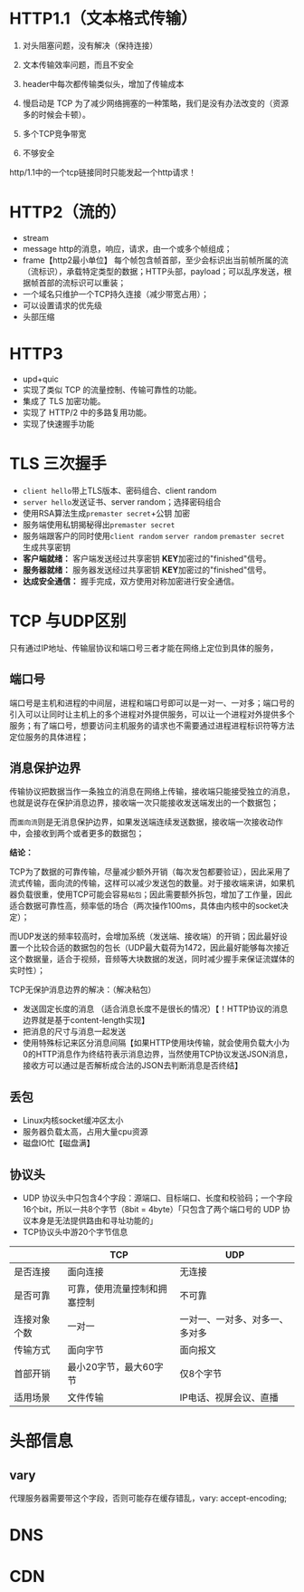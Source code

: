 # HTTP1.1（文本格式传输）

1. 对头阻塞问题，没有解决（保持连接）

2. 文本传输效率问题，而且不安全

3. header中每次都传输类似头，增加了传输成本

4. 慢启动是 TCP 为了减少网络拥塞的一种策略，我们是没有办法改变的（资源多的时候会卡顿）。
5. 多个TCP竞争带宽
6. 不够安全

http/1.1中的一个tcp链接同时只能发起一个http请求！

# HTTP2（流的）

- stream
- message http的消息，响应，请求，由一个或多个帧组成；
- frame【http2最小单位】 每个帧包含帧首部，至少会标识出当前帧所属的流（流标识），承载特定类型的数据；HTTP头部，payload；可以乱序发送，根据帧首部的流标识可以重装；
- 一个域名只维护一个TCP持久连接（减少带宽占用）；
- 可以设置请求的优先级
- 头部压缩
  

# HTTP3

- upd+quic
- 实现了类似 TCP 的流量控制、传输可靠性的功能。
- 集成了 TLS 加密功能。
- 实现了 HTTP/2 中的多路复用功能。
- 实现了快速握手功能


# TLS 三次握手

- `client hello`带上TLS版本、密码组合、client random
- `server hello`发送证书、server random；选择密码组合
- 使用RSA算法生成`premaster secret`+公钥 加密
- 服务端使用私钥揭秘得出`premaster secret`
- 服务端跟客户的同时使用`client random` `server random` `premaster secret` 生成共享密钥
- **客户端就绪：** 客户端发送经过共享密钥 **KEY**加密过的"finished"信号。
- **服务器就绪：** 服务器发送经过共享密钥 **KEY**加密过的"finished"信号。
- **达成安全通信：** 握手完成，双方使用对称加密进行安全通信。

# TCP 与UDP区别

只有通过IP地址、传输层协议和端口号三者才能在网络上定位到具体的服务，

## 端口号

端口号是主机和进程的中间层，进程和端口号即可以是一对一、一对多；端口号的引入可以让同时让主机上的多个进程对外提供服务，可以让一个进程对外提供多个服务；有了端口号，想要访问主机服务的请求也不需要通过进程进程标识符等方法定位服务的具体进程；

## 消息保护边界

传输协议把数据当作一条独立的消息在网络上传输，接收端只能接受独立的消息，也就是说存在保护消息边界，接收端一次只能接收发送端发出的一个数据包；

而`面向流`则是无消息保护边界，如果发送端连续发送数据，接收端一次接收动作中，会接收到两个或者更多的数据包；

**结论：**

 TCP为了数据的可靠传输，尽量减少额外开销（每次发包都要验证），因此采用了流式传输，面向流的传输，这样可以减少发送包的数量。对于接收端来讲，如果机器负载很重，使用TCP可能会容易`粘包`；因此需要额外拆包，增加了工作量，因此适合数据可靠性高，频率低的场合（两次操作100ms，具体由内核中的socket决定）；

而UDP发送的频率较高时，会增加系统（发送端、接收端）的开销；因此最好设置一个比较合适的数据包的包长（UDP最大载荷为1472，因此最好能够每次接近这个数据量，适合于视频，音频等大块数据的发送，同时减少握手来保证流媒体的实时性）；

TCP无保护消息边界的解决：（解决粘包）

- 发送固定长度的消息 （适合消息长度不是很长的情况）【！HTTP协议的消息边界就是基于content-length实现】
- 把消息的尺寸与消息一起发送
- 使用特殊标记来区分消息间隔【如果HTTP使用块传输，就会使用负载大小为0的HTTP消息作为终结符表示消息边界，当然使用TCP协议发送JSON消息，接收方可以通过是否解析成合法的JSON去判断消息是否终结】

## 丢包

- Linux内核socket缓冲区太小
- 服务器负载太高，占用大量cpu资源
- 磁盘IO忙【磁盘满】

## 协议头

- UDP 协议头中只包含4个字段：源端口、目标端口、长度和校验码；一个字段16个bit，所以一共8个字节（8bit = 4byte）「只包含了两个端口号的 UDP 协议本身是无法提供路由和寻址功能的」
- TCP协议头中游20个字节信息

|              | TCP                          | UDP                            |
| :----------- | ---------------------------- | ------------------------------ |
| 是否连接     | 面向连接                     | 无连接                         |
| 是否可靠     | 可靠，使用流量控制和拥塞控制 | 不可靠                         |
| 连接对象个数 | 一对一                       | 一对一、一对多、对多一、多对多 |
| 传输方式     | 面向字节                     | 面向报文                       |
| 首部开销     | 最小20字节，最大60字节       | 仅8个字节                      |
| 适用场景     | 文件传输                     | IP电话、视屏会议、直播         |



# 头部信息

## vary

 代理服务器需要带这个字段，否则可能存在缓存错乱，vary: accept-encoding;



# DNS

# CDN

